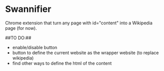 # Swannifier
Chrome extension that turn any page with id=\"content\" into a Wikipedia page (for now).

##TO DO:##
- enable/disable button
- button to define the current website as the wrapper website (to replace wikipedia)
- find other ways to define the html of the content
